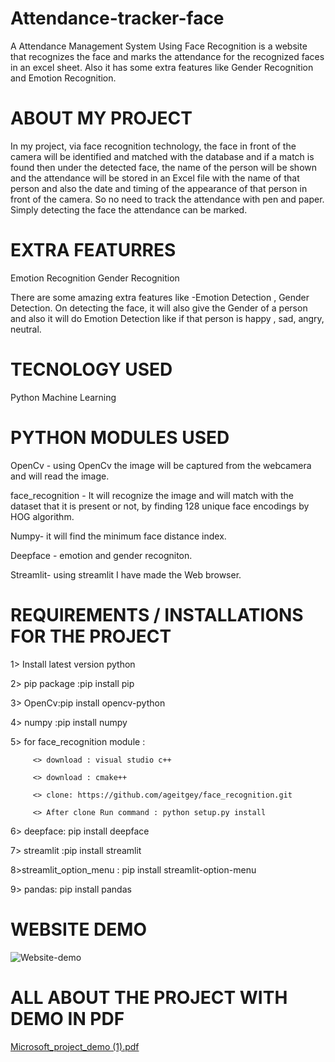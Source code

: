 # Attendance-tracker-face
A Attendance Management System Using Face Recognition is a website that recognizes the face and marks the attendance for the recognized faces in an excel sheet. Also it has some extra features like Gender Recognition and Emotion Recognition.

# ABOUT MY PROJECT
In my project, via face recognition technology, the face in front of the camera will be identified and matched with the database and if a match is found then under the detected face, the name of the person will be shown and the attendance will be stored in an Excel file with the name of that person and also the date and timing of the appearance of that person in front of the camera. So no need to track the attendance with pen and paper. Simply detecting the face the attendance can be marked. 

# EXTRA FEATURRES
Emotion Recognition
Gender Recognition

There are some amazing extra features like -Emotion Detection , Gender Detection. On detecting the face, it will also give the Gender of a person and also it will do Emotion Detection like if that person is happy , sad, angry, neutral.

# TECNOLOGY USED
Python
Machine Learning

# PYTHON MODULES USED
OpenCv - using OpenCv the image will be captured from the webcamera and will read the image.

face_recognition - It will recognize the image and will match with the dataset that it is present or not, by finding 128 unique face encodings by HOG algorithm.

Numpy- it will find the minimum face distance index.

Deepface - emotion and gender recogniton.

Streamlit- using streamlit I have made the Web browser.

# REQUIREMENTS / INSTALLATIONS FOR THE PROJECT

1> Install latest version python

2> pip package :pip install pip

3> OpenCv:pip install opencv-python

4> numpy :pip install numpy

5> for face_recognition module :

         <> download : visual studio c++
         
         <> download : cmake++
         
         <> clone: https://github.com/ageitgey/face_recognition.git
         
         <> After clone Run command : python setup.py install

6> deepface: pip install deepface

7> streamlit :pip install streamlit

8>streamlit_option_menu : pip install streamlit-option-menu

9> pandas: pip install pandas

# WEBSITE DEMO
![Website-demo](https://user-images.githubusercontent.com/86372744/170847767-bb296caa-10bb-4b85-83b6-54d964814d68.jpeg)

# ALL ABOUT THE PROJECT WITH DEMO IN PDF
[Microsoft_project_demo (1).pdf](https://github.com/AnushkaBiswas/Attendance-tracker-face/files/8792431/Microsoft_project_demo.1.pdf)


